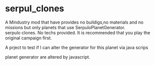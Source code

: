 # serpul_clones
A Mindustry mod that have provides no buildigs,no materials and no missions but only planets that use SerpuloPlanetGenerator.  
serpulo clones. No techs provided. It is recommended that you play the original campaign first. 

A prject to test if I can alter the generator for this planet via java scrips  

planet generator are altered by javascript. 

